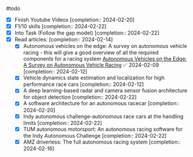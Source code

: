 #todo 
- [x] Finish Youtube Videos  [completion:: 2024-02-20]
- [x] F1/10 skills  [completion:: 2024-02-22]
- [x] Into Task (Follow the gap model)  [completion:: 2024-02-22]
- [x] Read articles:  [completion:: 2024-02-14]
	- [x] Autonomous vehicles on the edge: A survey on autonomous vehicle racing - this will give  a good overview of all the required components for a racing system  [Autonomous Vehicles on the Edge: A Survey on Autonomous Vehicle Racing](Autonomous_Vehicles_on_the_Edge_A_Survey_on_Autonomous_Vehicle_Racing.pdf) ✅ 2024-02-09  [completion:: 2024-02-12]
	- [x] Vehicle dynamics state estimation and localization for high performance race cars  [completion:: 2024-02-12]
	- [x] A deep learning-based radar and camera sensor fusion architecture for object detection  [completion:: 2024-02-22]
	- [x] A software architecture for an autonomous racecar  [completion:: 2024-02-20]
	- [x] Indy autonomous challenge-autonomous race cars at the handling limits  [completion:: 2024-02-22]
	- [x] TUM autonomous motorsport: An autonomous racing software for the Indy Autonomous  Challenge  [completion:: 2024-02-22]
	- [x] AMZ driverless: The full autonomous racing system  [completion:: 2024-02-16]